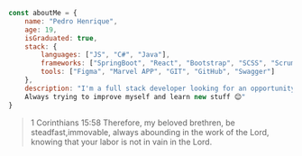 ```javascript
const aboutMe = {
    name: "Pedro Henrique",
    age: 19,
    isGraduated: true,
    stack: {
        languages: ["JS", "C#", "Java"],
        frameworks: ["SpringBoot", "React", "Bootstrap", "SCSS", "Scrum", "Kanban"],
        tools: ["Figma", "Marvel APP", "GIT", "GitHub", "Swagger"]
    },
    description: "I'm a full stack developer looking for an opportunity to contribute on workflows.
    Always trying to improve myself and learn new stuff 😊"
}
```


> 1 Corinthians 15:58 Therefore, my beloved brethren, be steadfast,immovable, always abounding in the work of the Lord, knowing that your labor is not in vain in the Lord.

